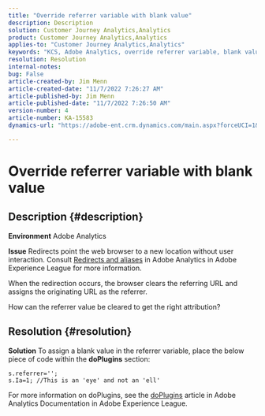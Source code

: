```yaml
---
title: "Override referrer variable with blank value"
description: Description
solution: Customer Journey Analytics,Analytics
product: Customer Journey Analytics,Analytics
applies-to: "Customer Journey Analytics,Analytics"
keywords: "KCS, Adobe Analytics, override referrer variable, blank value"
resolution: Resolution
internal-notes: 
bug: False
article-created-by: Jim Menn
article-created-date: "11/7/2022 7:26:27 AM"
article-published-by: Jim Menn
article-published-date: "11/7/2022 7:26:50 AM"
version-number: 4
article-number: KA-15583
dynamics-url: "https://adobe-ent.crm.dynamics.com/main.aspx?forceUCI=1&pagetype=entityrecord&etn=knowledgearticle&id=8db8177d-6d5e-ed11-9561-6045bd0065f9"

---
```

# Override referrer variable with blank value

## Description {#description}


<b>Environment</b>
 Adobe Analytics

<b>Issue</b>
 Redirects point the web browser to a new location without user interaction. Consult [Redirects and aliases](https://docs.adobe.com/content/help/en/analytics/technotes/redirects.html) in Adobe Analytics in Adobe Experience League for more information.

 When the redirection occurs, the browser clears the referring URL and assigns the originating URL as the referrer.

How can the referrer value be cleared to get the right attribution?


## Resolution {#resolution}


<b>Solution</b>
To assign a blank value in the referrer variable, place the below piece of code within the <b>doPlugins</b> section:


```
s.referrer='';
s.Ia=1; //This is an 'eye' and not an 'ell'
```


For more information on doPlugins, see the [doPlugins](https://docs.adobe.com/content/help/en/analytics/implementation/vars/functions/doplugins.html "Click to follow link: https://docs.adobe.com/content/help/en/analytics/implementation/vars/functions/doplugins.html") article in Adobe Analytics Documentation in Adobe Experience League.



